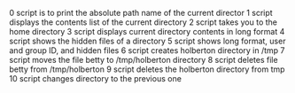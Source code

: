 0 script is to print the absolute path name of the current director
1 script displays the contents list of the current directory
2 script takes you to the home directory
3 script displays current directory contents in long format 
4 script shows the hidden files of a directory
5 script shows long format, user and group ID, and hidden files
6 script creates holberton directory in /tmp
7 script moves the file betty to /tmp/holberton directory
8 script deletes file betty from /tmp/holberton
9 script deletes the holberton directory from tmp
10 script changes directory to the previous one
